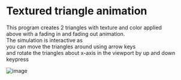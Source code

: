 # Textured triangle animation

This program creates 2 triangles with texture and color applied<br> above with a fading in and fading out animation.<br>
The simulation is interactive as<br> you can move the triangles around using arrow keys<br> and rotate the triangles about x-axis in the viewport by up and down keypress   

![image](https://media.giphy.com/media/RNVcHqsEp2m0PjoH1O/giphy.gif)
